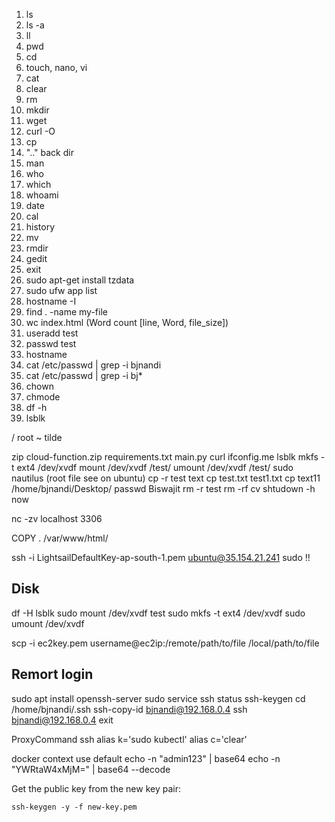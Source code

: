 1) ls
2) ls -a
3) ll
4) pwd
5) cd
6) touch, nano, vi
7) cat
8) clear
9) rm 
10) mkdir
11) wget
12) curl -O 
13) cp 
14) ".." back dir
15) man
16) who
17) which 
18) whoami
19) date
20) cal
21) history
22) mv
23) rmdir
24) gedit
25) exit
26) sudo apt-get install tzdata
27) sudo ufw app list
28) hostname -I
29) find . -name my-file
30) wc index.html (Word count [line, Word, file_size])
31) useradd test
32) passwd test
33) hostname
34) cat /etc/passwd | grep -i bjnandi
35) cat /etc/passwd | grep -i bj*
36) chown
37) chmode
38) df -h
39) lsblk

/ root
~ tilde

zip cloud-function.zip requirements.txt main.py
curl ifconfig.me
lsblk
mkfs -t ext4 /dev/xvdf
mount /dev/xvdf /test/    umount /dev/xvdf /test/
sudo nautilus  (root file see on ubuntu)
cp -r test text
cp test.txt test1.txt
cp text11 /home/bjnandi/Desktop/
passwd Biswajit
rm -r test
rm -rf cv
shtudown -h now

nc -zv localhost 3306

COPY .  /var/www/html/

 ssh -i LightsailDefaultKey-ap-south-1.pem ubuntu@35.154.21.241
 sudo !!
 
Disk 
-------------
df -H
lsblk 
sudo mount /dev/xvdf  test
sudo mkfs -t ext4 /dev/xvdf
sudo umount /dev/xvdf

scp -i ec2key.pem username@ec2ip:/remote/path/to/file /local/path/to/file

Remort login
--------------------------------
sudo apt install openssh-server
sudo service ssh status
ssh-keygen
cd /home/bjnandi/.ssh
ssh-copy-id  bjnandi@192.168.0.4
ssh bjnandi@192.168.0.4
exit

ProxyCommand ssh
alias k='sudo kubectl'
alias c='clear'

docker context use default
echo -n "admin123" | base64
echo -n "YWRtaW4xMjM=" | base64 --decode

Get the public key from the new key pair:
```
ssh-keygen -y -f new-key.pem
```
